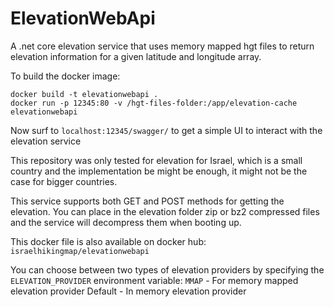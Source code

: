 # ElevationWebApi

A .net core elevation service that uses memory mapped hgt files to return elevation information for a given latitude and longitude array.

To build the docker image: 
```
docker build -t elevationwebapi .
docker run -p 12345:80 -v /hgt-files-folder:/app/elevation-cache elevationwebapi 
```

Now surf to `localhost:12345/swagger/` to get a simple UI to interact with the elevation service

This repository was only tested for elevation for Israel, which is a small country and the implementation be might be enough, it might not be the case for bigger countries.

This service supports both GET and POST methods for getting the elevation.
You can place in the elevation folder zip or bz2 compressed files and the service will decompress them when booting up.

This docker file is also available on docker hub: `israelhikingmap/elevationwebapi`

You can choose between two types of elevation providers by specifying the `ELEVATION_PROVIDER` environment variable:
`MMAP` - For memory mapped elevation provider
Default - In memory elevation provider

